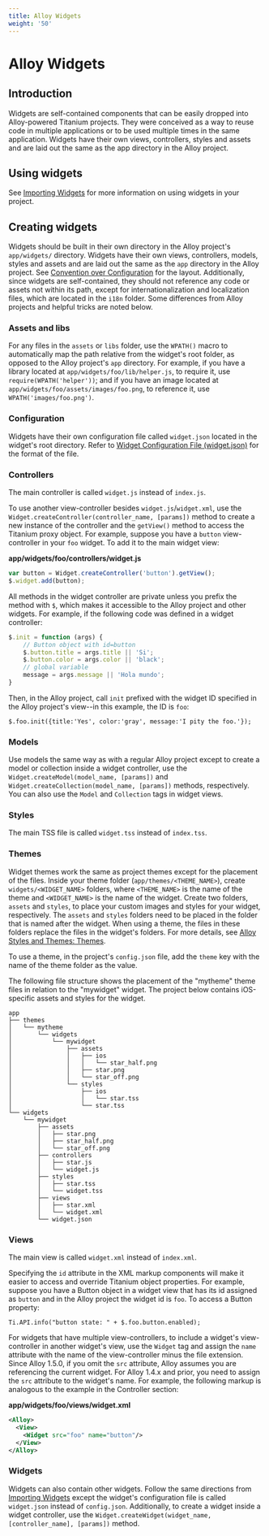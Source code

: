```yaml
---
title: Alloy Widgets
weight: '50'
---
```


# Alloy Widgets

## Introduction

Widgets are self-contained components that can be easily dropped into Alloy-powered Titanium projects. They were conceived as a way to reuse code in multiple applications or to be used multiple times in the same application. Widgets have their own views, controllers, styles and assets and are laid out the same as the app directory in the Alloy project.

## Using widgets

See [Importing Widgets](/guide/Alloy_Framework/Alloy_Guide/Alloy_Views/Alloy_XML_Markup/#ImportingWidgets) for more information on using widgets in your project.

## Creating widgets

Widgets should be built in their own directory in the Alloy project's `app/widgets/` directory. Widgets have their own views, controllers, models, styles and assets and are laid out the same as the `app` directory in the Alloy project. See [Convention over Configuration](/guide/Alloy_Framework/Alloy_Guide/Alloy_Concepts/#ConventionoverConfiguration) for the layout. Additionally, since widgets are self-contained, they should not reference any code or assets not within its path, except for internationalization and localization files, which are located in the `i18n` folder. Some differences from Alloy projects and helpful tricks are noted below.

### Assets and libs

For any files in the `assets` or `libs` folder, use the `WPATH()` macro to automatically map the path relative from the widget's root folder, as opposed to the Alloy project's `app` directory. For example, if you have a library located at `app/widgets/foo/lib/helper.js`, to require it, use `require(WPATH('helper'))`; and if you have an image located at `app/widgets/foo/assets/images/foo.png`, to reference it, use `WPATH('images/foo.png')`.

### Configuration

Widgets have their own configuration file called `widget.json` located in the widget's root directory. Refer to [Widget Configuration File (widget.json)](/guide/Alloy_Framework/Alloy_How-tos/Alloy_Reference_Guides/Widget_Configuration_File_(widget.json)/) for the format of the file.

### Controllers

The main controller is called `widget.js` instead of `index.js`.

To use another view-controller besides `widget.js`/`widget.xml`, use the `Widget.createController(controller_name, [params])` method to create a new instance of the controller and the `getView()` method to access the Titanium proxy object. For example, suppose you have a `button` view-controller in your `foo` widget. To add it to the main widget view:

**app/widgets/foo/controllers/widget.js**

```javascript
var button = Widget.createController('button').getView();
$.widget.add(button);
```

All methods in the widget controller are private unless you prefix the method with `$`, which makes it accessible to the Alloy project and other widgets. For example, if the following code was defined in a widget controller:

```javascript
$.init = function (args) {
    // Button object with id=button
    $.button.title = args.title || 'Si';
    $.button.color = args.color || 'black';
    // global variable
    message = args.message || 'Hola mundo';
}
```

Then, in the Alloy project, call `init` prefixed with the widget ID specified in the Alloy project's view--in this example, the ID is `foo`:

```
$.foo.init({title:'Yes', color:'gray', message:'I pity the foo.'});
```

### Models

Use models the same way as with a regular Alloy project except to create a model or collection inside a widget controller, use the `Widget.createModel(model_name, [params])` and `Widget.createCollection(model_name, [params])` methods, respectively. You can also use the `Model` and `Collection` tags in widget views.

### Styles

The main TSS file is called `widget.tss` instead of `index.tss`.

### Themes

Widget themes work the same as project themes except for the placement of the files. Inside your theme folder (`app/themes/<THEME_NAME>`), create `widgets/<WIDGET_NAME>` folders, where `<THEME_NAME>` is the name of the theme and `<WIDGET_NAME>` is the name of the widget. Create two folders, `assets` and `styles`, to place your custom images and styles for your widget, respectively. The `assets` and `styles` folders need to be placed in the folder that is named after the widget. When using a theme, the files in these folders replace the files in the widget's folders. For more details, see [Alloy Styles and Themes: Themes](/guide/Alloy_Framework/Alloy_Guide/Alloy_Views/Alloy_Styles_and_Themes/#themes).

To use a theme, in the project's `config.json` file, add the `theme` key with the name of the theme folder as the value.

The following file structure shows the placement of the "mytheme" theme files in relation to the "mywidget" widget. The project below contains iOS-specific assets and styles for the widget.

```
app
├── themes
│   └── mytheme
│       └── widgets
│           └── mywidget
│               ├── assets
│               │   ├── ios
│               │   │   └── star_half.png
│               │   ├── star.png
│               │   └── star_off.png
│               └── styles
│                   ├── ios
│                   │   └── star.tss
│                   └── star.tss
└── widgets
    └── mywidget
        ├── assets
        │   ├── star.png
        │   ├── star_half.png
        │   └── star_off.png
        ├── controllers
        │   ├── star.js
        │   └── widget.js
        ├── styles
        │   ├── star.tss
        │   └── widget.tss
        ├── views
        │   ├── star.xml
        │   └── widget.xml
        └── widget.json
```

### Views

The main view is called `widget.xml` instead of `index.xml`.

Specifying the `id` attribute in the XML markup components will make it easier to access and override Titanium object properties. For example, suppose you have a Button object in a widget view that has its id assigned as `button` and in the Alloy project the widget id is `foo`. To access a Button property:

```
Ti.API.info("button state: " + $.foo.button.enabled);
```

For widgets that have multiple view-controllers, to include a widget's view-controller in another widget's view, use the `Widget` tag and assign the `name` attribute with the name of the view-controller minus the file extension. Since Alloy 1.5.0, if you omit the `src` attribute, Alloy assumes you are referencing the current widget. For Alloy 1.4.x and prior, you need to assign the `src` attribute to the widget's name. For example, the following markup is analogous to the example in the Controller section:

**app/widgets/foo/views/widget.xml**

```xml
<Alloy>
  <View>
    <Widget src="foo" name="button"/>
  </View>
</Alloy>
```

### Widgets

Widgets can also contain other widgets. Follow the same directions from [Importing Widgets](/guide/Alloy_Framework/Alloy_Guide/Alloy_Views/Alloy_XML_Markup/#ImportingWidgets) except the widget's configuration file is called `widget.json` instead of `config.json`. Additionally, to create a widget inside a widget controller, use the `Widget.createWidget(widget_name, [controller_name], [params])` method.
